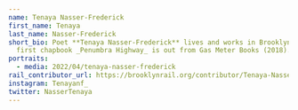 ```yaml
---
name: Tenaya Nasser-Frederick
first_name: Tenaya
last_name: Nasser-Frederick
short_bio: Poet **Tenaya Nasser-Frederick** lives and works in Brooklyn, NY. His
  first chapbook _Penumbra Highway_ is out from Gas Meter Books (2018).
portraits:
  - media: 2022/04/tenaya-nasser-frederick
rail_contributor_url: https://brooklynrail.org/contributor/Tenaya-Nasser-Frederick
instagram: Tenayanf_
twitter: NasserTenaya
---
```

